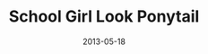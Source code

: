 ---
  title:        School Girl Look Ponytail
  date:         2013-05-18
  videoID:      A5tRyJYUK3k
  description:  'In the drama «<a href="/filmography/slow-boat-home">Slow Boat Home</a>», there are a few scenes in which Selena acted as a young and innocent school student. This is part 2 of the video where she demonstrates how to use extensions to achieve a long ponytail.'
---